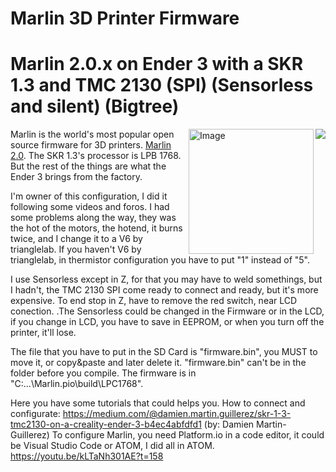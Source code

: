 ﻿# Marlin 3D Printer Firmware
# Marlin 2.0.x on Ender 3 with a SKR 1.3 and TMC 2130 (SPI) (Sensorless and silent) (Bigtree)
<img align="right" src="../../raw/1.1.x/buildroot/share/pixmaps/logo/marlin-250.png" />

<img align="right" src="https://www.hta3d.com/image/cache/cache/1-1000/386/main/9d54-SKR-1.3-01-0-4-550x550.jpg" alt="Image" height="200" width="200" />

Marlin is the world's most popular open source firmware for 3D printers. [Marlin 2.0](https://github.com/MarlinFirmware/Marlin/tree/bugfix-2.0.x). The SKR 1.3's processor is LPB 1768. But the rest of the things are what the Ender 3 brings from the factory.

I'm owner of this configuration, I did it following some videos and foros. I had some problems along the way, they was the hot of the motors, the hotend, it burns twice, and I change it to a V6 by trianglelab.
If you haven't V6 by trianglelab, in thermistor configuration you have to put "1" instead of "5".

I use Sensorless except in Z, for that you may have to weld somethings, but I hadn't, the TMC 2130 SPI come ready to connect and ready, but it's more expensive. To end stop in Z, have to remove the red switch, near LCD conection. .The Sensorless could be changed in the Firmware or in the LCD, if you change in LCD, you have to save in EEPROM, or when you turn off the printer, it'll lose. 

The file that you have to put in the SD Card is "firmware.bin", you MUST to move it, or copy&paste and later delete it. "firmware.bin" can't be in the folder before you compile. The firmware is in "C:...\Marlin\.pio\build\LPC1768\".

Here you have some tutorials that could helps you. 
How to connect and configurate:
https://medium.com/@damien.martin.guillerez/skr-1-3-tmc2130-on-a-creality-ender-3-b4ec4abfdfd1 (by: Damien Martin-Guillerez)
To configure Marlin, you need Platform.io in a code editor, it could be Visual Studio Code or ATOM, I did all in ATOM.
https://youtu.be/kLTaNh301AE?t=158 
